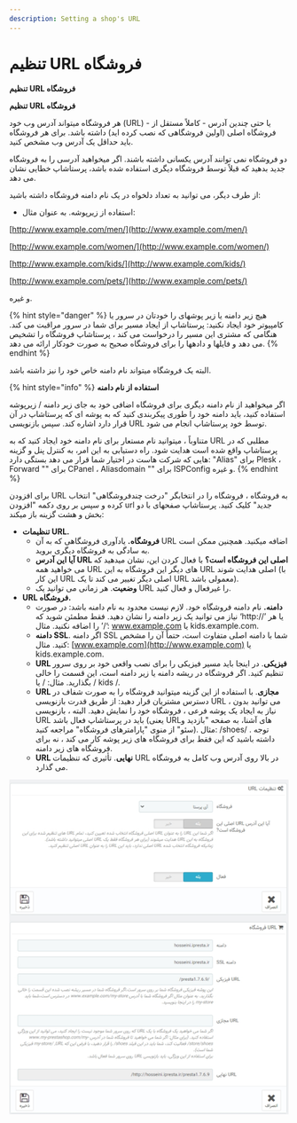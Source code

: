 ```yaml
---
description: Setting a shop's URL
---
```


# تنظیم URL فروشگاه

**تنظیم URL فروشگاه**

**تنظیم URL فروشگاه**

هر فروشگاه میتواند آدرس وب خود (URL) - یا حتی چندین آدرس - کاملاً مستقل از فروشگاه اصلی (اولین فروشگاهی که نصب کرده اید) داشته باشد. برای هر فروشگاه باید حداقل یک آدرس وب مشخص کنید.

دو فروشگاه نمی توانند آدرس یکسانی داشته باشند. اگر میخواهید آدرسی را به فروشگاه جدید بدهید که قبلاً توسط فروشگاه دیگری استفاده شده باشد، پرستاشاپ خطایی نشان می دهد.

از طرف دیگر، می توانید به تعداد دلخواه در یک نام دامنه فروشگاه داشته باشید:

* استفاده از زیرپوشه. به عنوان مثال:

[http://www.example.com/men/](http://www.example.com/men/)

[http://www.example.com/women/](http://www.example.com/women/)

[http://www.example.com/kids/](http://www.example.com/kids/)

[http://www.example.com/pets/](http://www.example.com/pets/)

&#x20;و غیره.

{% hint style="danger" %}
هیچ زیر دامنه یا زیر پوشهای را خودتان در سرور یا کامپیوتر خود ایجاد نکنید: پرستاشاپ از ایجاد مسیر برای شما در سرور مراقبت می کند. هنگامی که مشتری این مسیر را درخواست می کند ، پرستاشاپ فروشگاه را تشخیص می دهد و فایلها و دادهها را برای فروشگاه صحیح به صورت خودکار ارائه می دهد.
{% endhint %}

البته یک فروشگاه میتواند نام دامنه خاص خود را نیز داشته باشد.

{% hint style="info" %}
**استفاده از نام دامنه**

اگر میخواهید از نام دامنه دیگری برای فروشگاه اضافی خود به جای زیر دامنه / زیرپوشه استفاده کنید، باید دامنه خود را طوری پیکربندی کنید که به پوشه ای که پرستاشاپ در آن قرار دارد اشاره کند. سپس بازنویسی URL توسط خود پرستاشاپ انجام می شود.

متناوباً ، میتوانید نام مستعار برای نام دامنه خود ایجاد کنید که به URL مطلبی که در پرستاشاپ واقع شده است هدایت شود. راه دستیابی به این امر، به کنترل پنل و گزینه هایی که شرکت هاست در اختیار شما قرار می دهد بستگی دارد: "Alias" برای Plesk ، Forward "" برای CPanel ، Aliasdomain "" برای ISPConfig و غیره.
{% endhint %}

برای افزودن URL به فروشگاه ، فروشگاه را در انتخابگر "درخت چندفروشگاهی" انتخاب کرده و سپس بر روی دکمه "افزودن url جدید" کلیک کنید. پرستاشاپ صفحهای با دو بخش و هشت گزینه باز میکند:

* **تنظیمات URL.**
  * **فروشگاه.** یادآوری فروشگاهی که به آن URL اضافه میکنید. همچنین ممکن است به سادگی به فروشگاه دیگری بروید.
  * **آیا این آدرس URL اصلی این فروشگاه است؟** با فعال کردن این، نشان میدهید که می خواهید همه URL های دیگر این فروشگاه به این URL اصلی هدایت شوند (با این کار URL اصلی دیگر تغییر می کند تا یک URL معمولی باشد).
  * **وضعیت**. هر زمانی می توانید یک URL را غیرفعال و فعال کنید.
* **URL فروشگاه.**
  * **دامنه.** نام دامنه فروشگاه خود. لازم نیست محدود به نام دامنه باشد: در صورت نیاز می توانید یک زیر دامنه را نشان دهید. فقط مطمئن شوید که ‘http://’ یا هر ‘/’ را اضافه نکنید. مثال: www.example.com یا kids.example.com.
  * **دامنه SSL**. اگر دامنه SSL شما با دامنه اصلی متفاوت است، حتماً آن را مشخص کنید. مثال: [www.example.com](http://www.example.com) یا kids.example.com.
  * **URL فیزیکی**. در اینجا باید مسیر فیزیکی را برای نصب واقعی خود بر روی سرور تنظیم کنید. اگر فروشگاه در ریشه دامنه یا زیر دامنه است، این قسمت را خالی بگذارید. مثال: / یا / kids /.
  * **URL مجازی**. با استفاده از این گزینه میتوانید فروشگاه را به صورت شفاف در دسترس مشتریان قرار دهید: از طریق قدرت بازنویسی URL ، می توانید بدون نیاز به ایجاد یک پوشه فرعی ، فروشگاه خود را نمایش دهید. البته ، بازنویسی URL باید در پرستاشاپ فعال باشد (یعنی URLهای آشنا، به صفحه "بازدید و سئو" از منوی "پارامترهای فروشگاه" مراجعه کنید). مثال: /shoes/ . توجه داشته باشید که این فقط برای فروشگاه های زیر پوشه کار می کند ، نه برای فروشگاه های زیر دامنه.
  * **URL نهایی**. تأثیری که تنظیمات URL در بالا روی آدرس وب کامل به فروشگاه می گذارد.

![](<../../../.gitbook/assets/image (70).png>)
